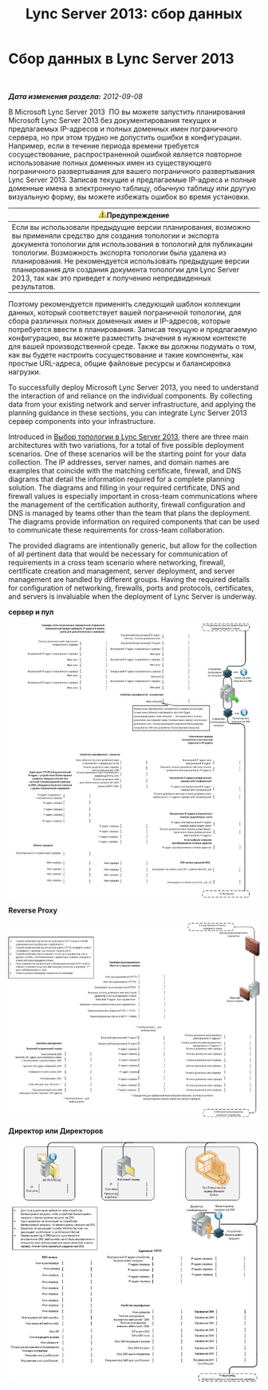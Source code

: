 ﻿---
title: 'Lync Server 2013: сбор данных'
TOCTitle: Сбор данных
ms:assetid: e40b03e5-455d-4bbc-831a-c61b1380db53
ms:mtpsurl: https://technet.microsoft.com/ru-ru/library/Gg399008(v=OCS.15)
ms:contentKeyID: 49311463
ms.date: 05/19/2016
mtps_version: v=OCS.15
ms.translationtype: HT
---

# Сбор данных в Lync Server 2013

 

_**Дата изменения раздела:** 2012-09-08_

В Microsoft Lync Server 2013  ПО вы можете запустить планирования Microsoft Lync Server 2013 без документирования текущих и предлагаемых IP-адресов и полных доменных имен пограничного сервера, но при этом трудно не допустить ошибки в конфигурации. Например, если в течение периода времени требуется сосуществование, распространенной ошибкой является повторное использование полных доменных имен из существующего пограничного развертывания для вашего пограничного развертывания Lync Server 2013. Записав текущие и предлагаемые IP-адреса и полные доменные имена в электронную таблицу, обычную таблицу или другую визуальную форму, вы можете избежать ошибок во время установки.

<table>
<thead>
<tr class="header">
<th><img src="images/Gg412910.warning(OCS.15).gif" title="warning" alt="warning" />Предупреждение</th>
</tr>
</thead>
<tbody>
<tr class="odd">
<td>Если вы использовали предыдущие версии планирования, возможно вы применяли средство для создания топологии и экспорта документа топологии для использования в топологий для публикации топологии. Возможность экспорта топологии была удалена из планирования. Не рекомендуется использовать предыдущие версии планирования для создания документа топологии для Lync Server 2013, так как это приведет к получению непредвиденных результатов.</td>
</tr>
</tbody>
</table>


Поэтому рекомендуется применять следующий шаблон коллекции данных, который соответствует вашей пограничной топологии, для сбора различных полных доменных имен и IP-адресов, которые потребуется ввести в планирования. Записав текущую и предлагаемую конфигурацию, вы можете разместить значения в нужном контексте для вашей производственной среде. Также вы должны подумать о том, как вы будете настроить сосуществование и такие компоненты, как простые URL-адреса, общие файловые ресурсы и балансировка нагрузки.

To successfully deploy Microsoft Lync Server 2013, you need to understand the interaction of and reliance on the individual components. By collecting data from your existing network and server infrastructure, and applying the planning guidance in these sections, you can integrate Lync Server 2013  сервер components into your infrastructure.

Introduced in [Выбор топологии в Lync Server 2013](lync-server-2013-choosing-a-topology.md), there are three main architectures with two variations, for a total of five possible deployment scenarios. One of these scenarios will be the starting point for your data collection. The IP addresses, server names, and domain names are examples that coincide with the matching certificate, firewall, and DNS diagrams that detail the information required for a complete planning solution. The diagrams and filling in your required certificate, DNS and firewall values is especially important in cross-team communications where the management of the certification authority, firewall configuration and DNS is managed by teams other than the team that plans the deployment. The diagrams provide information on required components that can be used to communicate these requirements for cross-team collaboration.

The provided diagrams are intentionally generic, but allow for the collection of all pertinent data that would be necessary for communication of requirements in a cross team scenario where networking, firewall, certificate creation and management, server deployment, and server management are handled by different groups. Having the required details for configuration of networking, firewalls, ports and protocols, certificates, and servers is invaluable when the deployment of Lync Server is underway.

**сервер и пул**

![Пограничный сервер и пограничный пул](images/Gg399008.7624717a-ce99-4ae8-a929-2c4d74a2e47d(OCS.15).jpg "Пограничный сервер и пограничный пул")

**Reverse Proxy**

![Обратный прокси-сервер](images/Gg399008.cf63fc50-2d11-4334-afc8-2d664ba1b6bb(OCS.15).jpg "Обратный прокси-сервер")

**Директор или Директоров**

![Директор и пул директоров](images/Gg399008.56ba29ff-1309-4d5d-bf5c-35372169e947(OCS.15).jpg "Директор и пул директоров")

